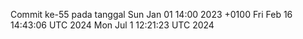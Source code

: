 Commit ke-55 pada tanggal Sun Jan 01 14:00 2023 +0100
Fri Feb 16 14:43:06 UTC 2024
Mon Jul  1 12:21:23 UTC 2024
